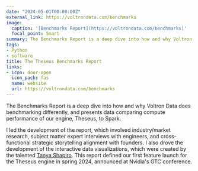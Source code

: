 ```yaml
---
date: "2024-05-01T00:00:00Z"
external_link: https://voltrondata.com/benchmarks
image:
  caption: '[Benchmarks Report](https://voltrondata.com/benchmarks)'
  focal_point: Smart
summary: The Benchmarks Report is a deep dive into how and why Voltron Data does benchmarking differently, and presents data comparing compute performance of our engine, Theseus, to Spark.
tags:
- Python
- software
title: The Theseus Benchmarks Report
links:
- icon: door-open
  icon_pack: fas
  name: website
  url: https://voltrondata.com/benchmarks
---
```


The Benchmarks Report is a deep dive into how and why Voltron Data does benchmarking differently, and presents data comparing compute performance of our engine, Theseus, to Spark.

I led the development of the report, which involved industry/market research, subject matter expert interviews with engineers, and cross-functional strategic storytelling alignment with founders. I also drove the development of the interactive data visualizations, which were created by the talented [Tanya Shapiro](https://www.tanyashapiro.com/). This report defined our first feature launch for the Theseus engine in spring 2024, announced at Nvidia's GTC conference.
